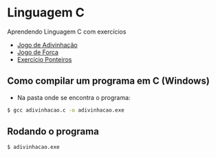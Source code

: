 # Linguagem C
Aprendendo Linguagem C com exercícios

- [Jogo de Adivinhação][1]
- [Jogo de Forca][2]
- [Exercício Ponteiros][3]
 
[1]: https://github.com/amandazk/curso-c/tree/master/adivinhacao
[2]: https://github.com/amandazk/curso-c/tree/master/forca
[3]: https://github.com/amandazk/curso-c/blob/master/ponteiros.c


## Como compilar um programa em C (Windows)
- Na pasta onde se encontra o programa:
```bash
$ gcc adivinhacao.c -o adivinhacao.exe
```
## Rodando o programa
```bash
$ adivinhacao.exe
```
